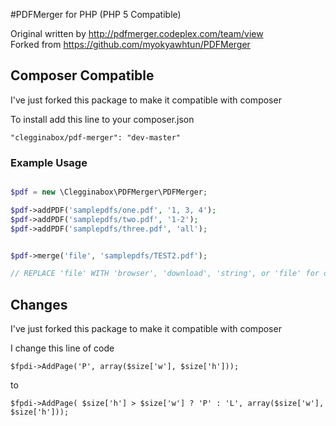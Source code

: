 #PDFMerger for PHP (PHP 5 Compatible)

Original written by http://pdfmerger.codeplex.com/team/view<br />
Forked from https://github.com/myokyawhtun/PDFMerger

## Composer Compatible

I've just forked this package to make it compatible with composer

To install add this line to your composer.json

```"clegginabox/pdf-merger": "dev-master"```

### Example Usage
```php

$pdf = new \Clegginabox\PDFMerger\PDFMerger;

$pdf->addPDF('samplepdfs/one.pdf', '1, 3, 4');
$pdf->addPDF('samplepdfs/two.pdf', '1-2');
$pdf->addPDF('samplepdfs/three.pdf', 'all');


$pdf->merge('file', 'samplepdfs/TEST2.pdf');

// REPLACE 'file' WITH 'browser', 'download', 'string', or 'file' for output options
```
## Changes

I've just forked this package to make it compatible with composer

I change  this line of code

    $fpdi->AddPage('P', array($size['w'], $size['h']));
to

    $fpdi->AddPage( $size['h'] > $size['w'] ? 'P' : 'L', array($size['w'], $size['h']));
